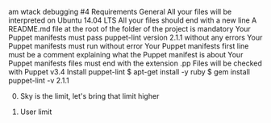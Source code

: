 am wtack debugging #4
Requirements
General
All your files will be interpreted on Ubuntu 14.04 LTS
All your files should end with a new line
A README.md file at the root of the folder of the project is mandatory
Your Puppet manifests must pass puppet-lint version 2.1.1 without any errors
Your Puppet manifests must run without error
Your Puppet manifests first line must be a comment explaining what the Puppet manifest is about
Your Puppet manifests files must end with the extension .pp
Files will be checked with Puppet v3.4
Install puppet-lint
$ apt-get install -y ruby
$ gem install puppet-lint -v 2.1.1

0. Sky is the limit, let's bring that limit higher

1. User limit
